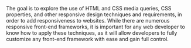 The goal is to explore the use of HTML and CSS media queries,
CSS properties, and other responsive design techniques and requirements, 
in order to add responsiveness to websites. 
While there are numerous responsive front-end frameworks, it is
important for any web developer to know how to apply these techniques, 
as it will allow developers to
fully customize any front-end framework with ease and gain full control. 
 
